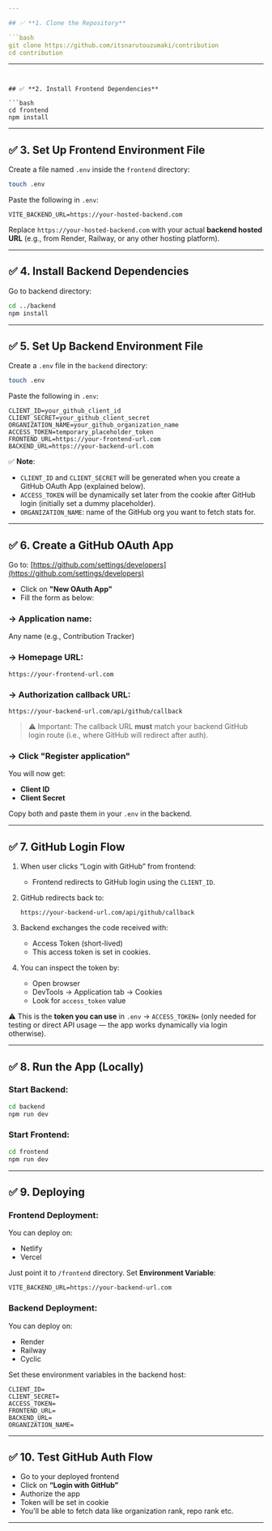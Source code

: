```yaml
---

## ✅ **1. Clone the Repository**

```bash
git clone https://github.com/itsnarutouzumaki/contribution
cd contribution
```

---
```


## ✅ **2. Install Frontend Dependencies**

```bash
cd frontend
npm install
```

---

## ✅ **3. Set Up Frontend Environment File**

Create a file named `.env` inside the `frontend` directory:

```bash
touch .env
```

Paste the following in `.env`:

```
VITE_BACKEND_URL=https://your-hosted-backend.com
```

Replace `https://your-hosted-backend.com` with your actual **backend hosted URL** (e.g., from Render, Railway, or any other hosting platform).

---

## ✅ **4. Install Backend Dependencies**

Go to backend directory:

```bash
cd ../backend
npm install
```

---

## ✅ **5. Set Up Backend Environment File**

Create a `.env` file in the `backend` directory:

```bash
touch .env
```

Paste the following in `.env`:

```
CLIENT_ID=your_github_client_id
CLIENT_SECRET=your_github_client_secret
ORGANIZATION_NAME=your_github_organization_name
ACCESS_TOKEN=temporary_placeholder_token
FRONTEND_URL=https://your-frontend-url.com
BACKEND_URL=https://your-backend-url.com
```

✅ **Note**:

* `CLIENT_ID` and `CLIENT_SECRET` will be generated when you create a GitHub OAuth App (explained below).
* `ACCESS_TOKEN` will be dynamically set later from the cookie after GitHub login (initially set a dummy placeholder).
* `ORGANIZATION_NAME`: name of the GitHub org you want to fetch stats for.

---

## ✅ **6. Create a GitHub OAuth App**

Go to: [https://github.com/settings/developers](https://github.com/settings/developers)

* Click on **"New OAuth App"**
* Fill the form as below:

### → Application name:

Any name (e.g., Contribution Tracker)

### → Homepage URL:

```
https://your-frontend-url.com
```

### → Authorization callback URL:

```
https://your-backend-url.com/api/github/callback
```

> ⚠️ Important: The callback URL **must** match your backend GitHub login route (i.e., where GitHub will redirect after auth).

### → Click "Register application"

You will now get:

* **Client ID**
* **Client Secret**

Copy both and paste them in your `.env` in the backend.

---

## ✅ **7. GitHub Login Flow**

1. When user clicks “Login with GitHub” from frontend:

   * Frontend redirects to GitHub login using the `CLIENT_ID`.

2. GitHub redirects back to:

   ```
   https://your-backend-url.com/api/github/callback
   ```

3. Backend exchanges the code received with:

   * Access Token (short-lived)
   * This access token is set in cookies.

4. You can inspect the token by:

   * Open browser
   * DevTools → Application tab → Cookies
   * Look for `access_token` value

⚠️ This is the **token you can use** in `.env` → `ACCESS_TOKEN=` (only needed for testing or direct API usage — the app works dynamically via login otherwise).

---

## ✅ **8. Run the App (Locally)**

### Start Backend:

```bash
cd backend
npm run dev
```

### Start Frontend:

```bash
cd frontend
npm run dev
```

---

## ✅ **9. Deploying**

### Frontend Deployment:

You can deploy on:

* Netlify
* Vercel

Just point it to `/frontend` directory.
Set **Environment Variable**:

```
VITE_BACKEND_URL=https://your-backend-url.com
```

### Backend Deployment:

You can deploy on:

* Render
* Railway
* Cyclic

Set these environment variables in the backend host:

```
CLIENT_ID=
CLIENT_SECRET=
ACCESS_TOKEN=
FRONTEND_URL=
BACKEND_URL=
ORGANIZATION_NAME=
```

---

## ✅ **10. Test GitHub Auth Flow**

* Go to your deployed frontend
* Click on **“Login with GitHub”**
* Authorize the app
* Token will be set in cookie
* You'll be able to fetch data like organization rank, repo rank etc.

---
